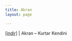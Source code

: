 ```yaml
---
title: Akran
layout: page

---
```

<a href="https://cloud.mail.ru/public/b11427ceac50/Akran%20-%20Kurtar%20Kendini%20%28Mixtape%29" target="_blank">[indir]</a>   |   Akran &#8211; Kurtar Kendini